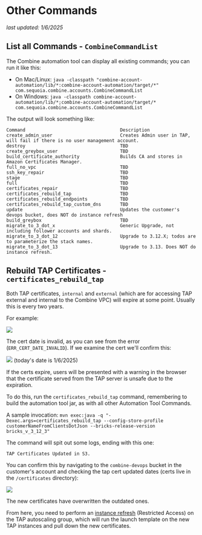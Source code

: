 # Other Commands

_last updated: 1/6/2025_

## List all Commands - `CombineCommandList`

The Combine automation tool can display all existing commands; you can run it like this: 
  - On Mac/Linux: `java -classpath "combine-account-automation/lib/*:combine-account-automation/target/*" com.sequoia.combine.accounts.CombineCommandList`
  - On Windows: `java -classpath combine-account-automation/lib/*;combine-account-automation/target/* com.sequoia.combine.accounts.CombineCommandList`

The output will look something like:

```
Command                                   Description                                                           
create_admin_user                         Creates Admin user in TAP, will fail if there is no user management account.
destroy                                   TBD                                                                   
create_greybox_user                       TBD                                                                   
build_certificate_authority               Builds CA and stores in Amazon Certificates Manager.                  
full_no_vpc                               TBD                                                                   
ssh_key_repair                            TBD                                                                   
stage                                     TBD                                                                   
full                                      TBD                                                                   
certificates_repair                       TBD                                                                   
certificates_rebuild_tap                  TBD                                                                   
certificates_rebuild_endpoints            TBD                                                                   
certificates_rebuild_tap_custom_dns       TBD                                                                   
update                                    Updates the customer's devops bucket, does NOT do instance refresh    
build_greybox                             TBD                                                                   
migrate_to_3_dot_x                        Generic Upgrade, not including follower accounts and shards.          
migrate_to_3_dot_12                       Upgrade to 3.12.X; todos are to parameterize the stack names.         
migrate_to_3_dot_13                       Upgrade to 3.13. Does NOT do instance refresh.  
```


## Rebuild TAP Certificates - `certificates_rebuild_tap`

Both TAP certificates, `internal` and `external` (which are for accessing TAP external and internal to the Combine VPC) will expire at some point. Usually this is every two years.

For example:


![](/aws/warning-tap-cert.png)

The cert date is invalid, as you can see from the error (`ERR_CERT_DATE_INVALID`). If we examine the cert we'll confirm this:


![](/aws/expired-tap-cert.png)
(today's date is 1/6/2025)

If the certs expire, users will be presented with a warning in the browser that the certificate served from the TAP server is unsafe due to the expiration.

To do this, run the `certificates_rebuild_tap` command, remembering to build the automation tool jar, as with all other Automation Tool Commands. 

A sample invocation: `mvn exec:java -q "-Dexec.args=certificates_rebuild_tap --config-store-profile customerNameFromClientsDotJson --bricks-release-version bricks_v_3_12_3"`

The command will spit out some logs, ending with this one:

```bash
TAP Certificates Updated in S3.
```

You can confirm this by navigating to the `combine-devops` bucket in the customer's account and checking the tap cert updated dates (certs live in the `/certificates` directory):

![](/aws/cert-updated-dates.png)

The new certificates have overwritten the outdated ones.

From here, you need to perform an [instance refresh](#) (Restricted Access) on the TAP autoscaling group, which will run the launch template on the new TAP instances and pull down the new certificates.